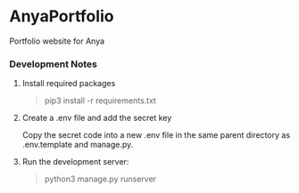 # AnyaPortfolio
Portfolio website for Anya


### Development Notes
1. Install required packages
   > pip3 install -r requirements.txt

2. Create a .env file and add the secret key
   
    Copy the secret code into a new .env file in the same parent directory as .env.template and manage.py.

3. Run the development server:
   > python3 manage.py runserver
